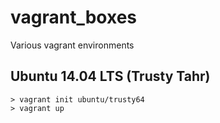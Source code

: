 # vagrant_boxes
Various vagrant environments


## Ubuntu 14.04 LTS (Trusty Tahr)

    > vagrant init ubuntu/trusty64
    > vagrant up